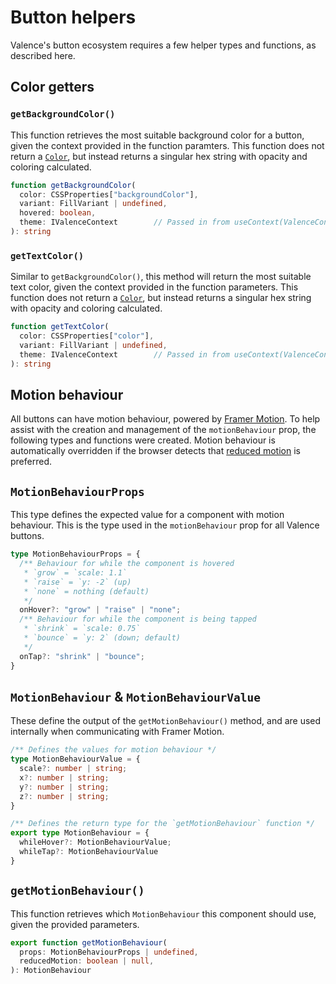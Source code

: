 # Button helpers
Valence's button ecosystem requires a few helper types and functions, as described here.

## Color getters
### `getBackgroundColor()`
This function retrieves the most suitable background color for a button, given the context provided in the function paramters. This function does not return a [`Color`](../../core/colors.md), but instead returns a singular hex string with opacity and coloring calculated.

```ts
function getBackgroundColor(
  color: CSSProperties["backgroundColor"],
  variant: FillVariant | undefined,
  hovered: boolean,
  theme: IValenceContext        // Passed in from useContext(ValenceContext)
): string
```

### `getTextColor()`
Similar to `getBackgroundColor()`, this method will return the most suitable text color, given the context provided in the function parameters. This function does not return a [`Color`](../../core/colors.md), but instead returns a singular hex string with opacity and coloring calculated.

```ts
function getTextColor(
  color: CSSProperties["color"],
  variant: FillVariant | undefined,
  theme: IValenceContext        // Passed in from useContext(ValenceContext)
): string
```


## Motion behaviour
All buttons can have motion behaviour, powered by [Framer Motion](https://www.framer.com/motion/). To help assist with the creation and management of the `motionBehaviour` prop, the following types and functions were created. Motion behaviour is automatically overridden if the browser detects that [reduced motion](https://developer.mozilla.org/en-US/docs/Web/CSS/@media/prefers-reduced-motion) is preferred.

## `MotionBehaviourProps`
This type defines the expected value for a component with motion behaviour. This is the type used in the `motionBehaviour` prop for all Valence buttons.

```ts
type MotionBehaviourProps = {
  /** Behaviour for while the component is hovered 
   * `grow` = `scale: 1.1`
   * `raise` = `y: -2` (up)
   * `none` = nothing (default)
   */
  onHover?: "grow" | "raise" | "none";
  /** Behaviour for while the component is being tapped
   * `shrink` = `scale: 0.75`
   * `bounce` = `y: 2` (down; default)
   */
  onTap?: "shrink" | "bounce";
}
```

## `MotionBehaviour` & `MotionBehaviourValue`
These define the output of the `getMotionBehaviour()` method, and are used internally when communicating with Framer Motion.

```ts
/** Defines the values for motion behaviour */
type MotionBehaviourValue = {
  scale?: number | string;
  x?: number | string;
  y?: number | string;
  z?: number | string;
}

/** Defines the return type for the `getMotionBehaviour` function */
export type MotionBehaviour = {
  whileHover?: MotionBehaviourValue;
  whileTap?: MotionBehaviourValue
}
```

## `getMotionBehaviour()`
This function retrieves which `MotionBehaviour` this component should use, given the provided parameters.

```ts
export function getMotionBehaviour(
  props: MotionBehaviourProps | undefined, 
  reducedMotion: boolean | null,
): MotionBehaviour
```